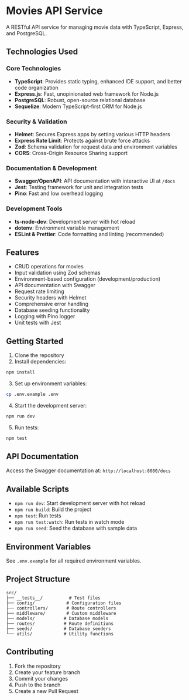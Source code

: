 # Movies API Service

A RESTful API service for managing movie data with TypeScript, Express, and PostgreSQL.

## Technologies Used

### Core Technologies
- **TypeScript**: Provides static typing, enhanced IDE support, and better code organization
- **Express.js**: Fast, unopinionated web framework for Node.js
- **PostgreSQL**: Robust, open-source relational database
- **Sequelize**: Modern TypeScript-first ORM for Node.js

### Security & Validation
- **Helmet**: Secures Express apps by setting various HTTP headers
- **Express Rate Limit**: Protects against brute force attacks
- **Zod**: Schema validation for request data and environment variables
- **CORS**: Cross-Origin Resource Sharing support

### Documentation & Development
- **Swagger/OpenAPI**: API documentation with interactive UI at `/docs`
- **Jest**: Testing framework for unit and integration tests
- **Pino**: Fast and low overhead logging

### Development Tools
- **ts-node-dev**: Development server with hot reload
- **dotenv**: Environment variable management
- **ESLint & Prettier**: Code formatting and linting (recommended)

## Features

- CRUD operations for movies
- Input validation using Zod schemas
- Environment-based configuration (development/production)
- API documentation with Swagger
- Request rate limiting
- Security headers with Helmet
- Comprehensive error handling
- Database seeding functionality
- Logging with Pino logger
- Unit tests with Jest

## Getting Started

1. Clone the repository
2. Install dependencies:
```bash
npm install
```

3. Set up environment variables:
```bash
cp .env.example .env
```

4. Start the development server:
```bash
npm run dev
```

5. Run tests:
```bash
npm test
```

## API Documentation

Access the Swagger documentation at: `http://localhost:8080/docs`

## Available Scripts

- `npm run dev`: Start development server with hot reload
- `npm run build`: Build the project
- `npm test`: Run tests
- `npm run test:watch`: Run tests in watch mode
- `npm run seed`: Seed the database with sample data

## Environment Variables

See `.env.example` for all required environment variables.

## Project Structure

```
src/
├── __tests__/          # Test files
├── config/            # Configuration files
├── controllers/       # Route controllers
├── middleware/        # Custom middleware
├── models/           # Database models
├── routes/           # Route definitions
├── seeds/            # Database seeders
└── utils/            # Utility functions
```

## Contributing

1. Fork the repository
2. Create your feature branch
3. Commit your changes
4. Push to the branch
5. Create a new Pull Request
